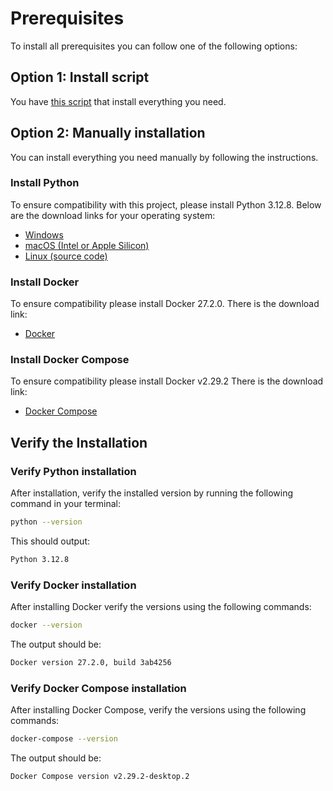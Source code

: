 
# Prerequisites

To install all prerequisites you can follow one of the following options:

## Option 1: Install script

You have [this script](./install_prerequisites.sh) that install everything you need.

## Option 2: Manually installation

You can install everything you need manually by following the instructions.

### Install Python

To ensure compatibility with this project, please install Python 3.12.8. Below are the download links for your operating system:

- [Windows](https://www.python.org/ftp/python/3.12.8/python-3.12.8-amd64.exe)
- [macOS (Intel or Apple Silicon)](https://www.python.org/ftp/python/3.12.8/python-3.12.8-macosx10.9.pkg)
- [Linux (source code)](https://www.python.org/ftp/python/3.12.8/Python-3.12.8.tgz)

### Install Docker

To ensure compatibility please install Docker 27.2.0. There is the download link:

- [Docker](https://www.docker.com/products/docker-desktop)

### Install Docker Compose

To ensure compatibility please install Docker v2.29.2 There is the download link:

- [Docker Compose](https://docs.docker.com/compose/install/)

## Verify the Installation

### Verify Python installation

After installation, verify the installed version by running the following command in your terminal:

```bash
python --version
```

This should output:

```bash
Python 3.12.8
```

### Verify Docker installation

After installing Docker verify the versions using the following commands:

```bash
docker --version
```

The output should be:

```bash
Docker version 27.2.0, build 3ab4256
```

### Verify Docker Compose installation

After installing Docker Compose, verify the versions using the following commands:

```bash
docker-compose --version
```

The output should be:

```bash
Docker Compose version v2.29.2-desktop.2
```